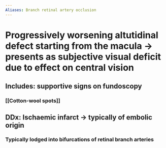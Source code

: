 ```yaml
---
Aliases: Branch retinal artery occlusion 
---
```

# Progressively worsening altutidinal defect starting from the macula -> presents as subjective visual deficit due to effect on central vision
## Includes: supportive signs on fundoscopy
### [[Cotton-wool spots]]
## DDx: Ischaemic infarct -> typically of embolic origin 
### Typically lodged into bifurcations of retinal branch arteries
